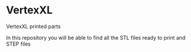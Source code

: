 # VertexXL
VertexXL printed parts

In this repository you will be able to find all the STL files ready to print and STEP files
